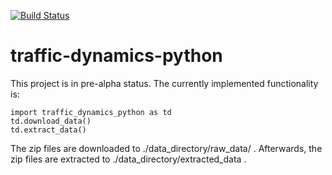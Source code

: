[![Build Status](https://travis-ci.org/codeformuenster/traffic-dynamics-python.svg?branch=master)](https://travis-ci.org/codeformuenster/traffic-dynamics-python)

# traffic-dynamics-python

This project is in pre-alpha status. The currently implemented functionality is:

    import traffic_dynamics_python as td
    td.download_data()
    td.extract_data()

The zip files are downloaded to ./data_directory/raw_data/ .
Afterwards, the zip files are extracted to ./data_directory/extracted_data .
